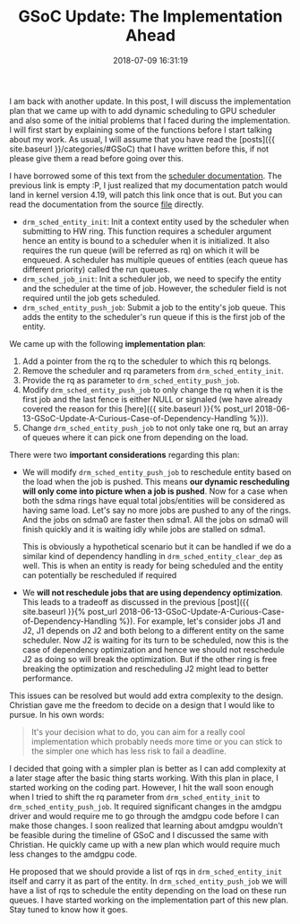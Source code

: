 ﻿---
layout:     post
title:      "GSoC Update: The Implementation Ahead" 
date:       2018-07-09 16:31:19
excerpt_separator: <!--more-->
categories: GSoC 
tags: [GSoC, Programming]
comments:   true

---

I am back with another update. In this post, I will discuss the implementation plan that we came up with to add dynamic scheduling to GPU scheduler
and also some of the initial problems that I faced during the implementation. I will first start by explaining some of the functions before I
start talking about my work. As usual, I will assume that you have read the [posts]({{ site.baseurl }}/categories/#GSoC) that I have written
before this, if not please give them a read before going over this.

<!--more-->

I have borrowed some of this text from the [scheduler documentation](). The previous link is empty :P, I just realized that my documentation patch
would land in kernel version 4.19, will patch this link once that is out. But you can read the documentation from the source [file](https://cgit.freedesktop.org/~agd5f/linux/tree/drivers/gpu/drm/scheduler/gpu_scheduler.c?h=drm-next-4.19)
directly.


 * `drm_sched_entity_init`: Init a context entity used by the scheduler when submitting to HW ring. This function requires a scheduler argument
     hence an entity is bound to a scheduler when it is initialized. It also requires the run queue (will be referred as rq) on which it will
     be enqueued. A scheduler has multiple queues of entities (each queue has different priority) called the run queues.
 * `drm_sched_job_init`: Init a scheduler job, we need to specify the entity and the scheduler at the time of job. However, the scheduler
     field is not required until the job gets scheduled. 
 * `drm_sched_entity_push_job`: Submit a job to the entity's job queue. This adds the entity to the scheduler's run queue if this is 
     the first job of the entity. 
 <!--* `drm_sched_entity_pop_job`: Pop a job from the entity's job queue and scheduler it on the hardware.-->
 <!--* `drm_sched_job_begin`: Sets up various callbacks before we can submit the job to hardware. -->
 <!--* `run_job`: The callback provided by the driver to submit the job to the hardware. -->
 <!--* `drm_sched_process_job`: Called right after job has finished execution. Signals the finished fence.-->
 <!--* `drm_sched_job_finish`: Called after finished fence signaled.-->
 <!--* `drm_sched_hw_job_reset`: Stop the scheduler if it contains the bad job-->
 <!--* `drm_sched_job_recovery`: Recover jobs after a reset-->

We came up with the following **implementation plan**:

1. Add a pointer from the rq to the scheduler to which this rq belongs.
2. Remove the scheduler and rq parameters from `drm_sched_entity_init`.
3. Provide the rq as parameter to `drm_sched_entity_push_job`.
4. Modify `drm_sched_entity_push_job` to only change the rq when it is the first job and the last fence is either NULL or signaled (we have
   already covered the reason for this [here]({{ site.baseurl }}{% post_url 2018-06-13-GSoC-Update-A-Curious-Case-of-Dependency-Handling %})).
5. Change `drm_sched_entity_push_job` to not only take one rq, but an array of queues where it can pick one from depending on the load.

There were two **important considerations** regarding this plan:

 * We will modify `drm_sched_entity_push_job` to reschedule entity based on the load when the job is pushed. This means **our dynamic
   rescheduling will only come into picture when a job is pushed**. Now for a case when both the sdma rings have equal total jobs/entities
   will be considered as having same load. Let's say no more jobs are pushed to any of the rings. And the jobs on sdma0 are faster then
   sdma1. All the jobs on sdma0 will finish quickly and it is waiting idly while jobs are stalled on sdma1.

   This is obviously a hypothetical scenario but it can be handled if we do a similar kind of dependency handling in
   `drm_sched_entity_clear_dep` as well. This is when an entity is ready for being scheduled and the entity can potentially be rescheduled if
   required

 * We **will not reschedule jobs that are using dependency optimization**. This leads to a tradeoff as discussed in the previous [post]({{ site.baseurl }}{% post_url 2018-06-13-GSoC-Update-A-Curious-Case-of-Dependency-Handling %}).
   For example, let's consider jobs J1 and J2, J1 depends on J2 and both belong to a different entity on the same scheduler. Now J2 is waiting for
   its turn to be scheduled, now this is the case of dependency optimization and hence we should not reschedule J2 as doing so will break the
   optimization. But if the other ring is free breaking the optimization and rescheduling J2 might lead to better performance.
 
This issues can be resolved but would add extra complexity to the design. Christian gave me the freedom to decide on a design that I would
like to pursue. In his own words:
> It's your decision what to do, you can aim for a really cool implementation which probably needs more time or you can stick to the simpler one which has less risk to fail a deadline.
 
I decided that going with a simpler plan is better as I can add complexity at a later stage after the basic thing starts working.
With this plan in place, I started working on the coding part. However, I hit the wall soon enough when I tried to shift the rq parameter from
`drm_sched_entity_init` to `drm_sched_entity_push_job`. It required significant changes in the amdgpu driver and would require me to go
through the amdgpu code before I can make those changes. I soon realized that learning about amdgpu wouldn't be feasible during the timeline
of GSoC and I discussed the same with Christian. He quickly came up with a new plan which would require much less changes to the
amdgpu code. 

He proposed that we should provide a list of rqs in `drm_sched_entity_init` itself and carry it as part of the entity. In
`drm_sched_entity_push_job` we will have a list of rqs to schedule the entity depending on the load on these run queues. I have started
working on the implementation part of this new plan. Stay tuned to know how it goes. 


